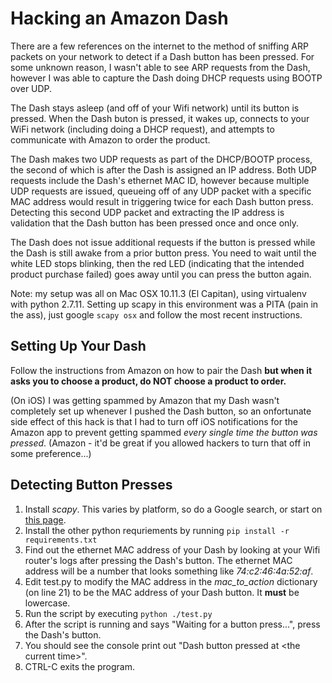 Hacking an Amazon Dash
===
There are a few references on the internet to the method of sniffing ARP packets on your network to detect if a Dash button has been pressed.
 For some unknown reason, I wasn't able to see ARP requests from the Dash, however I was able to capture the Dash doing DHCP requests using BOOTP over UDP.

The Dash stays asleep (and off of your Wifi network) until its button is pressed.
When the Dash buton is pressed, it wakes up, connects to your WiFi network (including doing a DHCP request), and attempts to communicate with Amazon to order the product.

The Dash makes two UDP requests as part of the DHCP/BOOTP process, the second of which is after the Dash is assigned an IP address.
 Both UDP requests include the Dash's ethernet MAC ID, however because multiple UDP requests are issued, queueing off of any UDP packet with a specific MAC address would result in triggering twice for each Dash button press.
 Detecting this second UDP packet and extracting the IP address is validation that the Dash button has been pressed once and once only.

The Dash does not issue additional requests if the button is pressed while the Dash is still awake from a prior button press.
You need to wait until the white LED stops blinking, then the red LED (indicating that the intended product purchase failed) goes away until you can press the button again.

Note: my setup was all on Mac OSX 10.11.3 (El Capitan), using virtualenv with python 2.7.11.
 Setting up scapy in this environment was a PITA (pain in the ass), just google `scapy osx` and follow the most recent instructions.

Setting Up Your Dash
---
Follow the instructions from Amazon on how to pair the Dash **but when it asks you to choose a product, do NOT choose a product to order.**

(On iOS) I was getting spammed by Amazon that my Dash wasn't completely set up whenever I pushed the Dash button, so an onfortunate side effect of this hack is that I had to turn off iOS notifications for the Amazon app to prevent getting spammed _every single time the button was pressed_.  (Amazon - it'd be great if you allowed hackers to turn that off in some preference...)

Detecting Button Presses
---
1. Install _scapy_. This varies by platform, so do a Google search, or start on [this page](http://www.secdev.org/projects/scapy/doc/installation.html/ "Installing scapy").
2. Install the other python requriements by running `pip install -r requirements.txt`
3. Find out the ethernet MAC address of your Dash by looking at your Wifi router's logs after pressing the Dash's button.  The ethernet MAC address will be a number that looks something like _74:c2:46:4a:52:af_.
4. Edit test.py to modify the MAC address in the _mac_to_action_ dictionary (on line 21) to be the MAC address of your Dash button.  It **must** be lowercase.
5. Run the script by executing `python ./test.py`
6. After the script is running and says "Waiting for a button press...", press the Dash's button.
7. You should see the console print out "Dash button pressed at \<the current time>".
8. CTRL-C exits the program.
